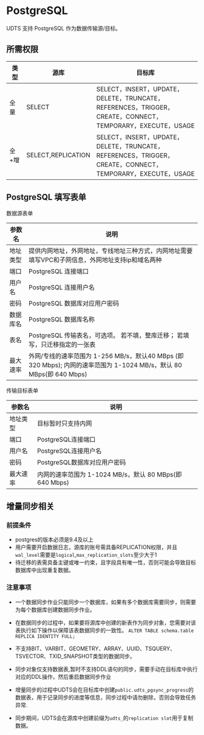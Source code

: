 

# PostgreSQL

UDTS 支持 PostgreSQL 作为数据传输源/目标。

## 所需权限

|  类型    | 源库                   | 目标库                                                                                                      |
|-------| --------------------- | --------------------------------------------------------------------------------------------------------- |
|  全  量  | SELECT                | SELECT，INSERT，UPDATE，DELETE，TRUNCATE，REFERENCES，TRIGGER，CREATE，CONNECT，TEMPORARY，EXECUTE，USAGE     |
|  全+增 | SELECT,REPLICATION    | SELECT，INSERT，UPDATE，DELETE，TRUNCATE，REFERENCES，TRIGGER，CREATE，CONNECT，TEMPORARY，EXECUTE，USAGE |

## PostgreSQL 填写表单

数据源表单

| 参数名   | 说明                                                                                                                 |
| -------- | -------------------------------------------------------------------------------------------------------------------- |
| 地址类型 | 提供内网地址，外网地址，专线地址三种方式，内网地址需要填写VPC和子网信息，外网地址支持ip和域名两种                    |
| 端口     | PostgreSQL 连接端口                                                                                                  |
| 用户名   | PostgreSQL 连接用户名                                                                                                |
| 密码     | PostgreSQL 数据库对应用户密码                                                                                        |
| 数据库名 | PostgreSQL 数据库名称                                                                                                |
| 表名     | PostgreSQL 传输表名，可选项。 若不填，整库迁移； 若填写，只迁移指定的一张表                                          |
| 最大速率 | 外网/专线的速率范围为 1-256 MB/s，默认40 MBps (即 320 Mbps); 内网的速率范围为 1-1024 MB/s，默认 80 MBps(即 640 Mbps) |

传输目标表单

| 参数名   | 说明                                                    |
| -------- | ------------------------------------------------------- |
| 地址类型 | 目标暂时只支持内网                                      |
| 端口     | PostgreSQL连接端口                                      |
| 用户名   | PostgreSQL连接用户名                                    |
| 密码     | PostgreSQL数据库对应用户密码                            |
| 最大速率 | 内网的速率范围为 1-1024 MB/s，默认 80 MBps(即 640 Mbps) |

## 增量同步相关

### 前提条件
- postgres的版本必须是9.4及以上
- 用户需要开启数据日志，源库的账号需具备REPLICATION权限，并且`wal_level`需要是`logical`,`max_replication_slots`至少大于1
- 待迁移的表需具备主键或唯一约束，且字段具有唯一性，否则可能会导致目标数据库中出现重复数据。
  
###  注意事项
- 一个数据同步作业只能同步一个数据库，如果有多个数据库需要同步，则需要为每个数据库创建数据同步作业。
- 在数据同步的过程中，如果要将源库中创建的新表作为同步对象，您需要对该表执行如下操作以保障该表数据同步的一致性。
  `ALTER TABLE schema.table REPLICA IDENTITY FULL;`
- 不支持BIT、VARBIT、GEOMETRY、ARRAY、UUID、TSQUERY、TSVECTOR、TXID_SNAPSHOT类型的数据同步。
- 同步对象仅支持数据表,暂时不支持DDL语句的同步，需要手动在目标库中执行对应的DDL操作，然后重启数据同步作业 
- 增量同步的过程中UDTS会在目标库中创建`public.udts_pgsync_progress`的数据表，用于记录同步的进度等信息，同步过程中请勿删除，否则会导致任务异常.
  
- 同步期间，UDTS会在源库中创建前缀为`udts_`的`replication slot`用于复制数据。